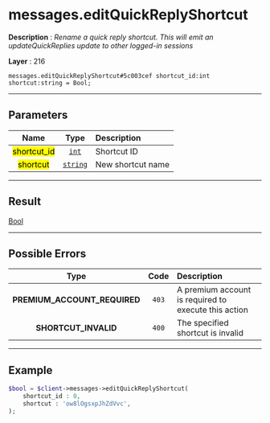 # messages.editQuickReplyShortcut

**Description** : *Rename a quick reply shortcut\.
This will emit an updateQuickReplies update to other logged\-in sessions*

**Layer** : 216

```tl
messages.editQuickReplyShortcut#5c003cef shortcut_id:int shortcut:string = Bool;
```

---

## Parameters

| Name | Type | Description |
| :---: | :---: | :--- |
| <mark>shortcut_id</mark> | [`int`](type/int) | Shortcut ID |
| <mark>shortcut</mark> | [`string`](type/string) | New shortcut name |

---

## Result

[Bool](type/Bool)

---

## Possible Errors

| Type | Code | Description |
| :---: | :---: | :--- |
| **PREMIUM_ACCOUNT_REQUIRED** | `403` | A premium account is required to execute this action |
| **SHORTCUT_INVALID** | `400` | The specified shortcut is invalid |

---

## Example

```php
$bool = $client->messages->editQuickReplyShortcut(
	shortcut_id : 0,
	shortcut : 'ow8lOgsxpJhZdVvc',
);
```